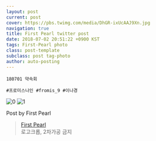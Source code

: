 ```yaml
---
layout: post
current: post
cover: https://pbs.twimg.com/media/DhGR-ixUcAAJ9Xn.jpg
navigation: true
title: First Pearl twitter post
date: 2018-07-02 20:51:22 +0900 KST
tags: First-Pearl photo
class: post-template
subclass: post tag-photo
author: auto-posting
---
```


```  
180701 약속회  
  
#프로미스나인 #fromis_9 #이나경  

```

![0](https://pbs.twimg.com/media/DhGR-hwVMAEZiBC.jpg)
![1](https://pbs.twimg.com/media/DhGR-ixUcAAJ9Xn.jpg)


Post by First Pearl

> [First Pearl](https://twitter.com/fromis_ng)  
  로고크롭, 2차가공 금지